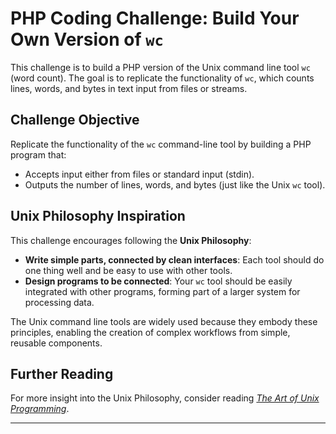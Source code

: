# PHP Coding Challenge: Build Your Own Version of `wc`

This challenge is to build a PHP version of the Unix command line tool `wc` (word count). The goal is to replicate the functionality of `wc`, which counts lines, words, and bytes in text input from files or streams.

## Challenge Objective

Replicate the functionality of the `wc` command-line tool by building a PHP program that:

- Accepts input either from files or standard input (stdin).
- Outputs the number of lines, words, and bytes (just like the Unix `wc` tool).

## Unix Philosophy Inspiration

This challenge encourages following the **Unix Philosophy**:

- **Write simple parts, connected by clean interfaces**: Each tool should do one thing well and be easy to use with other tools.
- **Design programs to be connected**: Your `wc` tool should be easily integrated with other programs, forming part of a larger system for processing data.

The Unix command line tools are widely used because they embody these principles, enabling the creation of complex workflows from simple, reusable components.

## Further Reading

For more insight into the Unix Philosophy, consider reading [_The Art of Unix Programming_](http://www.catb.org/esr/writings/taoup/).

---
